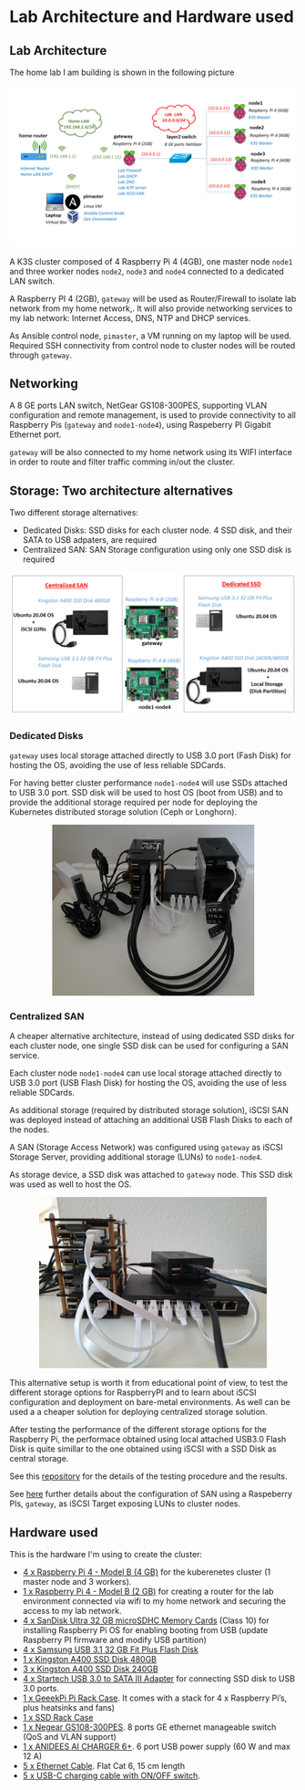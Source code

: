 # Lab Architecture and Hardware used

## Lab Architecture

The home lab I am building is shown in the following picture

![Cluster-lab](images/RaspberryPiCluster_architecture.png)

A K3S cluster composed of 4 Raspberry Pi 4 (4GB), one master node `node1` and three worker nodes `node2`, `node3` and `node4` connected to a dedicated LAN switch.

A Raspberry PI 4 (2GB), `gateway` will be used as Router/Firewall to isolate lab network from my home network,. It will also provide networking services to my lab network: Internet Access, DNS, NTP and DHCP services. 

As Ansible control node, `pimaster`, a VM running on my laptop will be used. Required SSH connectivity from control node to cluster nodes will be routed through `gateway`.

## Networking

A 8 GE ports LAN switch, NetGear GS108-300PES, supporting VLAN configuration and remote management, is used to provide connectivity to all Raspberry Pis (`gateway` and `node1-node4`), using Raspeberry PI Gigabit Ethernet port.

`gateway` will be also connected to my home network using its WIFI interface in order to route and filter traffic comming in/out the cluster.

## Storage: Two architecture alternatives

Two different storage alternatives:

- Dedicated Disks: SSD disks for each cluster node. 4 SSD disk, and their SATA to USB adpaters, are required
- Centralized SAN: SAN Storage configuration using only one SSD disk is required

![cluster-HW-storage](images/RaspberryPiCluster_HW_storage.png)


### Dedicated Disks

`gateway` uses local storage attached directly to USB 3.0 port (Fash Disk) for hosting the OS, avoiding the use of less reliable SDCards.

For having better cluster performance `node1-node4` will use SSDs attached to USB 3.0 port. SSD disk will be used to host OS (boot from USB) and to provide the additional storage required per node for deploying the Kubernetes distributed storage solution (Ceph or Longhorn).

<p align="center">
  <img src="images/pi-cluster-2.0.png" width="355" />
</p>

### Centralized SAN

A cheaper alternative architecture, instead of using dedicated SSD disks for each cluster node, one single SSD disk can be used for configuring a SAN service.

Each cluster node `node1-node4` can use local storage attached directly to USB 3.0 port (USB Flash Disk) for hosting the OS, avoiding the use of less reliable SDCards.
 
As additional storage (required by distributed storage solution), iSCSI SAN was deployed instead of attaching an additional USB Flash Disks to each of the nodes.

A SAN (Storage Access Network) was configured using `gateway` as iSCSI Storage Server, providing additional storage (LUNs) to `node1-node4`.

As storage device, a SSD disk was attached to `gateway` node. This SSD disk was used as well to host the OS.

<p align="center">
  <img src="images/pi-cluster.png" width="400" / alt="pi-cluster-1.0">
</p>

This alternative setup is worth it from educational point of view, to test the different storage options for RaspberryPI and to learn about iSCSI configuration and deployment on bare-metal environments. As well can be used a a cheaper solution for deploying centralized storage solution.

After testing the performance of the different storage options for the Raspberry Pi, the performace obtained using local attached USB3.0 Flash Disk is quite simillar to the one obtained using iSCSI with a SSD Disk as central storage.

See this [repository](https://github.com/ricsanfre/pi-storage-benchmark) for the details of the testing procedure and the results.

See [here](./san_installation.md) further details about the configuration of SAN using a Raspeberry PIs, `gateway`, as iSCSI Target exposing LUNs to cluster nodes.


## Hardware used

This is the hardware I'm using to create the cluster:

- [4 x Raspberry Pi 4 - Model B (4 GB)](https://www.tiendatec.es/raspberry-pi/gama-raspberry-pi/1100-raspberry-pi-4-modelo-b-4gb-765756931182.html) for the kuberenetes cluster (1 master node and 3 workers).
- [1 x Raspberry Pi 4 - Model B (2 GB)](https://www.tiendatec.es/raspberry-pi/gama-raspberry-pi/1099-raspberry-pi-4-modelo-b-2gb-765756931175.html) for creating a router for the lab environment connected via wifi to my home network and securing the access to my lab network.
- [4 x SanDisk Ultra 32 GB microSDHC Memory Cards](https://www.amazon.es/SanDisk-SDSQUA4-064G-GN6MA-microSDXC-Adaptador-Rendimiento-dp-B08GY9NYRM/dp/B08GY9NYRM) (Class 10) for installing Raspberry Pi OS for enabling booting from USB (update Raspberry PI firmware and modify USB partition)
- [4 x Samsung USB 3.1 32 GB Fit Plus Flash Disk](https://www.amazon.es/Samsung-FIT-Plus-Memoria-MUF-32AB/dp/B07HPWKS3C) 
- [1 x Kingston A400 SSD Disk 480GB](https://www.amazon.es/Kingston-SSD-A400-Disco-s%C3%B3lido/dp/B01N0TQPQB)
- [3 x Kingston A400 SSD Disk 240GB](https://www.amazon.es/Kingston-SSD-A400-Disco-s%C3%B3lido/dp/B01N5IB20Q)
- [4 x Startech USB 3.0 to SATA III Adapter](https://www.amazon.es/Startech-USB3S2SAT3CB-Adaptador-3-0-2-5-negro) for connecting SSD disk to USB 3.0 ports.
- [1 x GeeekPi Pi Rack Case](https://www.amazon.es/GeeekPi-Raspberry-Ventilador-refrigeraci%C3%B3n-disipador/dp/B07Z4GRQGH/ref=sr_1_11). It comes with a stack for 4 x Raspberry Pi’s, plus heatsinks and fans)
- [1 x SSD Rack Case](https://www.aliexpress.com/i/33008511822.html)
- [1 x Negear GS108-300PES](https://www.amazon.es/Netgear-GS108E-300PES-conmutador-gestionable-met%C3%A1lica/dp/B00MYYTP3S). 8 ports GE ethernet manageable switch (QoS and VLAN support)
- [1 x ANIDEES AI CHARGER 6+](https://www.tiendatec.es/raspberry-pi/raspberry-pi-alimentacion/796-anidees-ai-charger-6-cargador-usb-6-puertos-5v-60w-12a-raspberry-pi-4712909320214.html). 6 port USB power supply (60 W and max 12 A)
- [5 x Ethernet Cable](https://www.aliexpress.com/item/32821735352.html). Flat Cat 6,  15 cm length
- [5 x USB-C charging cable with ON/OFF switch](https://www.aliexpress.com/item/33049198504.html).
